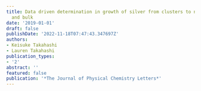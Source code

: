 ```yaml
---
title: Data driven determination in growth of silver from clusters to nanoparticles
  and bulk
date: '2019-01-01'
draft: false
publishDate: '2022-11-18T07:47:43.347697Z'
authors:
- Keisuke Takahashi
- Lauren Takahashi
publication_types:
- '2'
abstract: ''
featured: false
publication: '*The Journal of Physical Chemistry Letters*'
---
```


